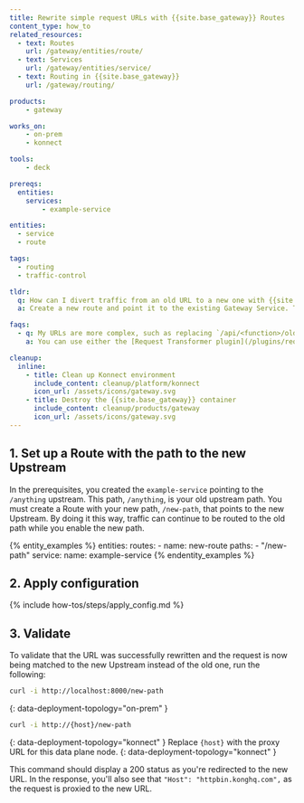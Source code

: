 ```yaml
---
title: Rewrite simple request URLs with {{site.base_gateway}} Routes
content_type: how_to
related_resources:
  - text: Routes
    url: /gateway/entities/route/
  - text: Services
    url: /gateway/entities/service/
  - text: Routing in {{site.base_gateway}}
    url: /gateway/routing/

products:
    - gateway

works_on:
    - on-prem
    - konnect

tools:
    - deck

prereqs:
  entities:
    services:
        - example-service

entities:
  - service
  - route

tags:
  - routing
  - traffic-control

tldr:
  q: How can I divert traffic from an old URL to a new one with {{site.base_gateway}}?
  a: Create a new route and point it to the existing Gateway Service. The new route will proxy traffic to the existing service at the new URL.

faqs:
  - q: My URLs are more complex, such as replacing `/api/<function>/old` with `/new/api/<function>`, what should I use instead to rewrite them?
    a: You can use either the [Request Transformer plugin](/plugins/request-transformer/) or the [expressions router](/gateway/routing/expressions/) for complex URLs. 

cleanup:
  inline:
    - title: Clean up Konnect environment
      include_content: cleanup/platform/konnect
      icon_url: /assets/icons/gateway.svg
    - title: Destroy the {{site.base_gateway}} container
      include_content: cleanup/products/gateway
      icon_url: /assets/icons/gateway.svg
---
```


## 1. Set up a Route with the path to the new Upstream

In the prerequisites, you created the `example-service` pointing to the `/anything` upstream. This path, `/anything`, is your old upstream path. You must create a Route with your new path, `/new-path`, that points to the new Upstream. By doing it this way, traffic can continue to be routed to the old path while you enable the new path.

{% entity_examples %}
entities:
  routes:
    - name: new-route
      paths:
      - "/new-path"
      service:
        name: example-service
{% endentity_examples %}

## 2. Apply configuration

{% include how-tos/steps/apply_config.md %}

## 3. Validate

To validate that the URL was successfully rewritten and the request is now being matched to the new Upstream instead of the old one, run the following:

```bash
curl -i http://localhost:8000/new-path
```
{: data-deployment-topology="on-prem" }

```bash
curl -i http://{host}/new-path
```
{: data-deployment-topology="konnect" }
Replace `{host}` with the proxy URL for this data plane node.
{: data-deployment-topology="konnect" }

This command should display a 200 status as you're redirected to the new URL. In the response, you'll also see that `"Host": "httpbin.konghq.com",` as the request is proxied to the new URL.